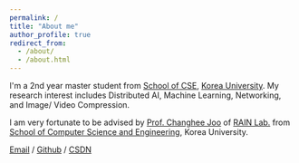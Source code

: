 ```yaml
---
permalink: /
title: "About me"
author_profile: true
redirect_from: 
  - /about/
  - /about.html
---
```


I'm a 2nd year master student from [School of CSE](https://cs.korea.ac.kr/cs/index.do), [Korea University](https://www.korea.ac.kr/sites/ko/index.do). My research interest includes Distributed AI, Machine Learning, Networking, and Image/ Video Compression.

I am very fortunate to be advised by [Prof. Changhee Joo](https://rain.korea.ac.kr/members/professor) of [RAIN Lab.](https://rain.korea.ac.kr/) from [School of Computer Science and Engineering](https://rain.korea.ac.kr/home), Korea University.

[Email](mailto:junhochae@korea.ac.kr) / [Github](https://github.com/chae-junho) / [CSDN](https://blog.csdn.net/cjh0318?spm=1000.2115.3001.5343)
